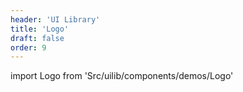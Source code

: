 ```yaml
---
header: 'UI Library'
title: 'Logo'
draft: false
order: 9
---
```


import Logo from 'Src/uilib/components/demos/Logo'

<Logo />

<!--
  ATTENTION: This file is auto generated by using "makeDemosFactory".
  Do not change the content!
-->
